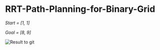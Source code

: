 # RRT-Path-Planning-for-Binary-Grid


 _Start = [1, 1]_
 
 _Goal  = [8, 9]_

![Result to git](https://user-images.githubusercontent.com/44661049/227242190-49452e1f-4043-4b10-90d0-46afa1e12000.png)
